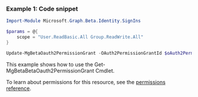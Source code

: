 ### Example 1: Code snippet

```powershellImport-Module Microsoft.Graph.Beta.Identity.SignIns

$params = @{
	scope = "User.ReadBasic.All Group.ReadWrite.All"
}

Update-MgBetaOauth2PermissionGrant -OAuth2PermissionGrantId $oAuth2PermissionGrantId -BodyParameter $params
```
This example shows how to use the Get-MgBetaBetaOauth2PermissionGrant Cmdlet.
To learn about permissions for this resource, see the [permissions reference](/graph/permissions-reference).

